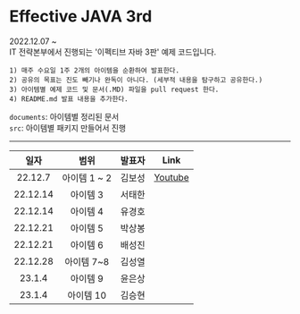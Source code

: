 # Effective JAVA 3rd

2022.12.07 ~  
IT 전략본부에서 진행되는 '이펙티브 자바 3판' 예제 코드입니다.  

```
1) 매주 수요일 1주 2개의 아이템을 순환하여 발표한다.
2) 공유의 목표는 진도 빼기나 완독이 아니다. (세부적 내용을 탐구하고 공유한다.)
3) 아이템별 예제 코드 및 문서(.MD) 파일을 pull request 한다.
4) README.md 발표 내용을 추가한다.
```

``documents``: 아이템별 정리된 문서  
``src``: 아이템별 패키지 만들어서 진행

---

|일자|범위|발표자|Link|
|:---:|:---:|:---:|:---:|
|22.12.7| 아이템 1 ~ 2 | 김보성 |[Youtube](https://youtu.be/yzLFq1Ky9GE)
|22.12.14| 아이템 3 | 서태한 |
|22.12.14| 아이템 4 | 유경호 |
|22.12.21| 아이템 5 | 박상봉 |
|22.12.21| 아이템 6 | 배성진 |
|22.12.28| 아이템 7~8 | 김성열 |
|23.1.4| 아이템 9 | 윤은상 |
|23.1.4| 아이템 10 | 김승현 |

